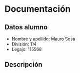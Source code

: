 # Documentación

## Datos alumno

- Nombre y apellido: Mauro Sosa
- División: 114
- Legajo: 115568

## Descripción

<!-- ## :robot: Link video defensa del juego

- [video]() -->
